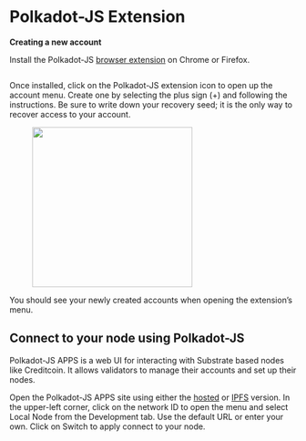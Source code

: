 # Polkadot-JS Extension

**Creating a new account**

Install the Polkadot-JS [browser extension](https://polkadot.js.org/extension/) on Chrome or Firefox.

<figure><img src="../../.gitbook/assets/image (8).png" alt=""><figcaption></figcaption></figure>

Once installed, click on the Polkadot-JS extension icon to open up the account menu. Create one by selecting the plus sign (+) and following the instructions. Be sure to write down your recovery seed; it is the only way to recover access to your account.

<figure><img src="../../.gitbook/assets/image (7).png" alt="" width="281"><figcaption></figcaption></figure>

You should see your newly created accounts when opening the extension’s menu.

## **Connect to your node using Polkadot-JS**

Polkadot-JS APPS is a web UI for interacting with Substrate based nodes like Creditcoin. It allows validators to manage their accounts and set up their nodes.

Open the Polkadot-JS APPS site using either the [hosted](https://polkadot.js.org/apps/?rpc=wss%3A%2F%2Frpc.mainnet.creditcoin.network%2Fws#/explorer) or [IPFS](https://cloudflare-ipfs.com/ipns/dotapps.io/?rpc=wss%3A%2F%2Frpc.mainnet.creditcoin.network%2Fws#/) version. In the upper-left corner, click on the network ID to open the menu and select Local Node from the Development tab. Use the default URL or enter your own. Click on Switch to apply connect to your node.

<figure><img src="../../.gitbook/assets/image (2).png" alt=""><figcaption></figcaption></figure>
